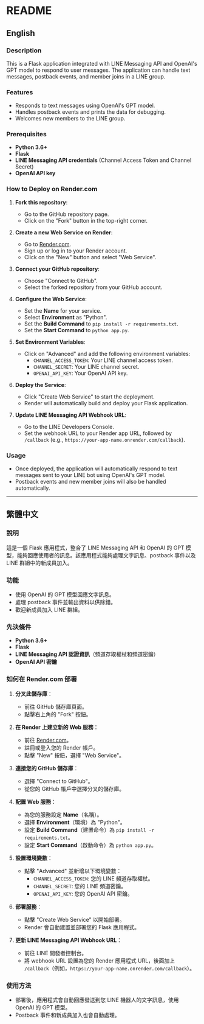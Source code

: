 # README

## English

### Description

This is a Flask application integrated with LINE Messaging API and OpenAI's GPT model to respond to user messages. The application can handle text messages, postback events, and member joins in a LINE group.

### Features

- Responds to text messages using OpenAI's GPT model.
- Handles postback events and prints the data for debugging.
- Welcomes new members to the LINE group.

### Prerequisites

- **Python 3.6+**
- **Flask**
- **LINE Messaging API credentials** (Channel Access Token and Channel Secret)
- **OpenAI API key**

### How to Deploy on Render.com

1. **Fork this repository**: 
   - Go to the GitHub repository page.
   - Click on the "Fork" button in the top-right corner.

2. **Create a new Web Service on Render**:
   - Go to [Render.com](https://render.com/).
   - Sign up or log in to your Render account.
   - Click on the "New" button and select "Web Service".

3. **Connect your GitHub repository**:
   - Choose "Connect to GitHub".
   - Select the forked repository from your GitHub account.

4. **Configure the Web Service**:
   - Set the **Name** for your service.
   - Select **Environment** as "Python".
   - Set the **Build Command** to `pip install -r requirements.txt`.
   - Set the **Start Command** to `python app.py`.

5. **Set Environment Variables**:
   - Click on "Advanced" and add the following environment variables:
     - `CHANNEL_ACCESS_TOKEN`: Your LINE channel access token.
     - `CHANNEL_SECRET`: Your LINE channel secret.
     - `OPENAI_API_KEY`: Your OpenAI API key.

6. **Deploy the Service**:
   - Click "Create Web Service" to start the deployment.
   - Render will automatically build and deploy your Flask application.

7. **Update LINE Messaging API Webhook URL**:
   - Go to the LINE Developers Console.
   - Set the webhook URL to your Render app URL, followed by `/callback` (e.g., `https://your-app-name.onrender.com/callback`).

### Usage

- Once deployed, the application will automatically respond to text messages sent to your LINE bot using OpenAI's GPT model.
- Postback events and new member joins will also be handled automatically.

---

## 繁體中文

### 說明

這是一個 Flask 應用程式，整合了 LINE Messaging API 和 OpenAI 的 GPT 模型，能夠回應使用者的訊息。該應用程式能夠處理文字訊息、postback 事件以及 LINE 群組中的新成員加入。

### 功能

- 使用 OpenAI 的 GPT 模型回應文字訊息。
- 處理 postback 事件並輸出資料以供除錯。
- 歡迎新成員加入 LINE 群組。

### 先決條件

- **Python 3.6+**
- **Flask**
- **LINE Messaging API 認證資訊**（頻道存取權杖和頻道密鑰）
- **OpenAI API 密鑰**

### 如何在 Render.com 部署

1. **分叉此儲存庫**：
   - 前往 GitHub 儲存庫頁面。
   - 點擊右上角的 "Fork" 按鈕。

2. **在 Render 上建立新的 Web 服務**：
   - 前往 [Render.com](https://render.com/)。
   - 註冊或登入您的 Render 帳戶。
   - 點擊 "New" 按鈕，選擇 "Web Service"。

3. **連接您的 GitHub 儲存庫**：
   - 選擇 "Connect to GitHub"。
   - 從您的 GitHub 帳戶中選擇分叉的儲存庫。

4. **配置 Web 服務**：
   - 為您的服務設定 **Name**（名稱）。
   - 選擇 **Environment**（環境）為 "Python"。
   - 設定 **Build Command**（建置命令）為 `pip install -r requirements.txt`。
   - 設定 **Start Command**（啟動命令）為 `python app.py`。

5. **設置環境變數**：
   - 點擊 "Advanced" 並新增以下環境變數：
     - `CHANNEL_ACCESS_TOKEN`: 您的 LINE 頻道存取權杖。
     - `CHANNEL_SECRET`: 您的 LINE 頻道密鑰。
     - `OPENAI_API_KEY`: 您的 OpenAI API 密鑰。

6. **部署服務**：
   - 點擊 "Create Web Service" 以開始部署。
   - Render 會自動建置並部署您的 Flask 應用程式。

7. **更新 LINE Messaging API Webhook URL**：
   - 前往 LINE 開發者控制台。
   - 將 webhook URL 設置為您的 Render 應用程式 URL，後面加上 `/callback`（例如，`https://your-app-name.onrender.com/callback`）。

### 使用方法

- 部署後，應用程式會自動回應發送到您 LINE 機器人的文字訊息，使用 OpenAI 的 GPT 模型。
- Postback 事件和新成員加入也會自動處理。
